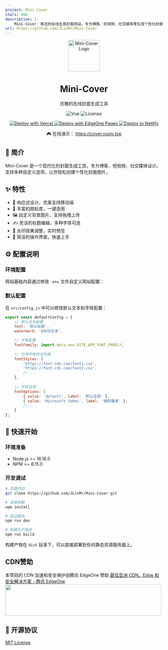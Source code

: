 ```yaml
---
project: Mini-Cover
stars: 466
description: |-
    Mini-Cover：简洁的在线生成封面网站，专为博客、短视频、社交媒体等生成个性化封面
url: https://github.com/JLinMr/Mini-Cover
---
```


<p align="center">
  <img src="public/favicon.svg" width="100" height="100" alt="Mini-Cover Logo">
</p>

<h1 align="center">Mini-Cover</h1>

<p align="center">优雅的在线封面生成工具</p>

<p align="center">
  <img src="https://img.shields.io/badge/Vue.js-3.5-4FC08D?logo=vue.js" alt="Vue">
  <img src="https://img.shields.io/badge/license-MIT-blue.svg" alt="License">
</p>
<p align="center">
  <a href="https://vercel.com/new/clone?repository-url=https://github.com/JLinMr/Mini-Cover">
    <img src="https://vercel.com/button" alt="Deploy with Vercel" />
  </a>
  <a href="https://edgeone.ai/pages/new?repository-url=https%3A%2F%2Fgithub.com%2FJLinMr%2FMini-Cover&output-directory=dist&install-command=npm%20install&build-command=npm%20run%20build" target="_blank" rel="noopener noreferrer">
    <img src="https://cdnstatic.tencentcs.com/edgeone/pages/deploy.svg" alt="Deploy with EdgeOne Pages">
  </a>
  <a href="https://app.netlify.com/start/deploy?repository=https://github.com/JLinMr/Mini-Cover">
    <img src="https://www.netlify.com/img/deploy/button.svg" alt="Deploy to Netlify" />
  </a>
</p>
<p align="center">🎮 在线演示：
  <a href="https://cover.ruom.top" target="_blank">
  https://cover.ruom.top
  </a>
</p>

## 📖 简介

Mini-Cover 是一个现代化的封面生成工具，专为博客、短视频、社交媒体设计。支持多种自定义选项，让你轻松创建个性化封面图片。

## ✨ 特性

- 📱 响应式设计，完美支持移动端
- 🎨 丰富的图标库，一键选用
- 🖼️ 自定义背景图片，支持拖拽上传
- ✍️ 灵活的标题编辑，多种字体可选
- 💫 水印效果调整，实时预览
- 🎯 简洁的操作界面，快速上手

## ⚙️ 配置说明

### 环境配置

网站基础内容通过修改 `.env` 文件自定义网站配置：

### 默认配置

在 `src/config.js` 中可以修改默认文本和字体配置：

```javascript
export const defaultConfig = {
    // 默认文本配置
    text: '默认标题',       
    watermark: '@水印文本', 

    // 字体配置
    fontFamily: import.meta.env.VITE_APP_FONT_FAMILY,
    
    // 可用字体样式列表
    fontStyles: [
        'https://font-cdn.com/font1.css',
        'https://font-cdn.com/font2.css',
        // ...
    ],
    
    // 字体选项
    fontOptions: [
        { value: 'default', label: '默认全局' },
        { value: 'Microsoft YaHei', label: '微软雅黑' },
        // ...
    ]
};
```

## 🚀 快速开始

### 环境准备

- Node.js >= 16.16.0
- NPM >= 8.15.0

### 开发调试

```bash
# 克隆项目
git clone https://github.com/JLinMr/Mini-Cover.git

# 安装依赖
npm install

# 启动服务
npm run dev

# 构建生产版本
npm run build
```

构建产物在 `dist` 目录下，可以直接部署到任何静态资源服务器上。

## CDN赞助

本项目的 CDN 加速和安全保护由腾讯 EdgeOne 赞助
<a href="https://edgeone.ai/?from=github" target="_blank">
    最佳亚洲 CDN、Edge 和安全解决方案 - 腾讯 EdgeOne
<img src="https://edgeone.ai/media/34fe3a45-492d-4ea4-ae5d-ea1087ca7b4b.png" width="500" height="100">
</a>

## 📝 开源协议

[MIT License](LICENSE)

